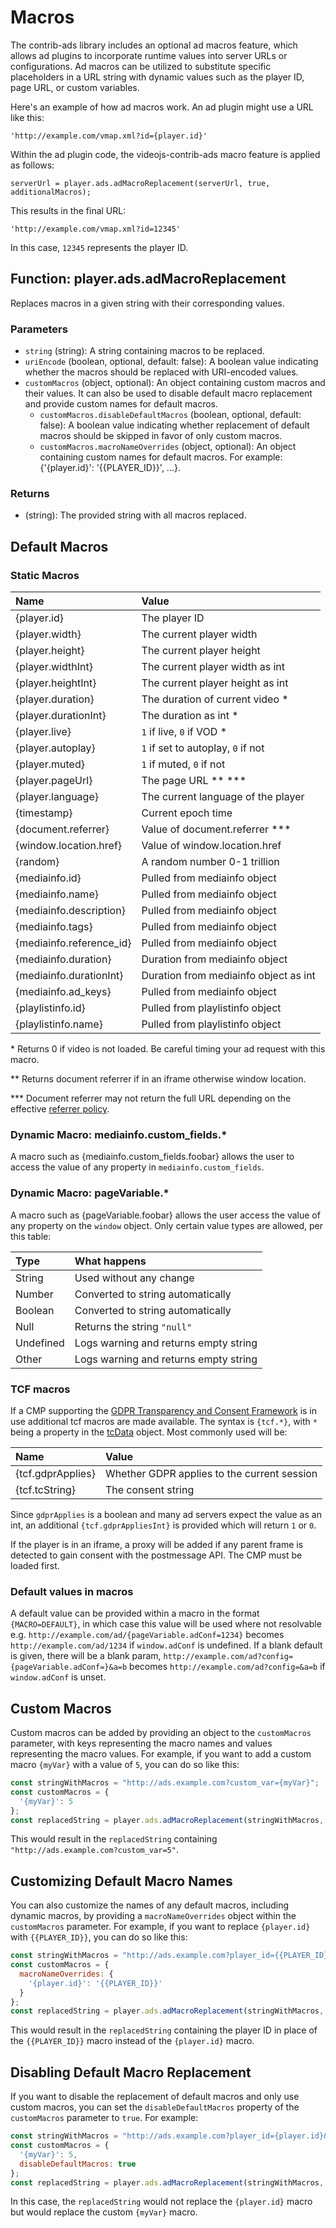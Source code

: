# Macros

The contrib-ads library includes an optional ad macros feature, which allows ad plugins to incorporate runtime values into server URLs or configurations. Ad macros can be utilized to substitute specific placeholders in a URL string with dynamic values such as the player ID, page URL, or custom variables.

Here's an example of how ad macros work. An ad plugin might use a URL like this:

`'http://example.com/vmap.xml?id={player.id}'`

Within the ad plugin code, the videojs-contrib-ads macro feature is applied as follows:

`serverUrl = player.ads.adMacroReplacement(serverUrl, true, additionalMacros);`

This results in the final URL:

`'http://example.com/vmap.xml?id=12345'`

In this case, `12345` represents the player ID.

## Function: player.ads.adMacroReplacement
Replaces macros in a given string with their corresponding values.

### Parameters
- `string` (string): A string containing macros to be replaced.
- `uriEncode` (boolean, optional, default: false): A boolean value indicating whether the macros should be replaced with URI-encoded values.
- `customMacros` (object, optional): An object containing custom macros and their values. It can also be used to disable default macro replacement and provide custom names for default macros.
  - `customMacros.disableDefaultMacros` (boolean, optional, default: false): A boolean value indicating whether replacement of default macros should be skipped in favor of only custom macros.
  - `customMacros.macroNameOverrides` (object, optional): An object containing custom names for default macros. For example: {'{player.id}': '{{PLAYER_ID}}', ...}.

### Returns
- (string): The provided string with all macros replaced.

## Default Macros

### Static Macros

| Name                     | Value                                 |
|:-------------------------|:--------------------------------------|
| {player.id}              | The player ID                         |
| {player.width}           | The current player width              |
| {player.height}          | The current player height             |
| {player.widthInt}        | The current player width as int       |
| {player.heightInt}       | The current player height as int      |
| {player.duration}        | The duration of current video *       |
| {player.durationInt}     | The duration as int *                 |
| {player.live}            | `1` if live, `0` if VOD *             |
| {player.autoplay}        | `1` if set to autoplay, `0` if not    |
| {player.muted}           | `1` if muted, `0` if not              |
| {player.pageUrl}         | The page URL ** ***                   |
| {player.language}        | The current language of the player    |
| {timestamp}              | Current epoch time                    |
| {document.referrer}      | Value of document.referrer ***        |
| {window.location.href}   | Value of window.location.href         |
| {random}                 | A random number 0-1 trillion          |
| {mediainfo.id}           | Pulled from mediainfo object          |
| {mediainfo.name}         | Pulled from mediainfo object          |
| {mediainfo.description}  | Pulled from mediainfo object          |
| {mediainfo.tags}         | Pulled from mediainfo object          |
| {mediainfo.reference_id} | Pulled from mediainfo object          |
| {mediainfo.duration}     | Duration from mediainfo object        |
| {mediainfo.durationInt}  | Duration from mediainfo object as int |
| {mediainfo.ad_keys}      | Pulled from mediainfo object          |
| {playlistinfo.id}        | Pulled from playlistinfo object       |
| {playlistinfo.name}      | Pulled from playlistinfo object       |

\* Returns 0 if video is not loaded. Be careful timing your ad request with this macro.

\** Returns document referrer if in an iframe otherwise window location.

\*** Document referrer may not return the full URL depending on the effective [referrer policy][referrer-policy].

### Dynamic Macro: mediainfo.custom_fields.*

A macro such as {mediainfo.custom_fields.foobar} allows the user to access the value of any property in `mediainfo.custom_fields`.

### Dynamic Macro: pageVariable.*

A macro such as {pageVariable.foobar} allows the user access the value of any property on the `window` object. Only certain value types are allowed, per this table:

| Type      | What happens                          |
|:----------|:--------------------------------------|
| String    | Used without any change               |
| Number    | Converted to string automatically     |
| Boolean   | Converted to string automatically     |
| Null      | Returns the string `"null"`           |
| Undefined | Logs warning and returns empty string |
| Other     | Logs warning and returns empty string |

### TCF macros

If a CMP supporting the [GDPR Transparency and Consent Framework][tcf] is in use additional tcf macros are made available. The syntax is `{tcf.*}`, with `*` being a property in the [tcData][tcdata] object. Most commonly used will be:

| Name                     | Value                                       |
|:-------------------------|:--------------------------------------------|
| {tcf.gdprApplies}        | Whether GDPR applies to the current session |
| {tcf.tcString}           | The consent string                          |

Since `gdprApplies` is a boolean and many ad servers expect the value as an int, an additional `{tcf.gdprAppliesInt}` is provided which will return `1` or `0`.

If the player is in an iframe, a proxy will be added if any parent frame is detected to gain consent with the postmessage API. The CMP must be loaded first.

### Default values in macros

A default value can be provided within a macro in the format `{MACRO=DEFAULT}`, in which case this value will be used where not resolvable e.g. `http://example.com/ad/{pageVariable.adConf=1234}` becomes `http://example.com/ad/1234` if `window.adConf` is undefined. If a blank default is given, there will be a blank param, `http://example.com/ad?config={pageVariable.adConf=}&a=b` becomes `http://example.com/ad?config=&a=b` if `window.adConf` is unset.

## Custom Macros
Custom macros can be added by providing an object to the `customMacros` parameter, with keys representing the macro names and values representing the macro values. For example, if you want to add a custom macro `{myVar}` with a value of `5`, you can do so like this:

```js
const stringWithMacros = "http://ads.example.com?custom_var={myVar}";
const customMacros = {
  '{myVar}': 5
};
const replacedString = player.ads.adMacroReplacement(stringWithMacros, false, customMacros);
```

This would result in the `replacedString` containing `"http://ads.example.com?custom_var=5"`.

## Customizing Default Macro Names
You can also customize the names of any default macros, including dynamic macros, by providing a `macroNameOverrides` object within the `customMacros` parameter. For example, if you want to replace `{player.id}` with `{{PLAYER_ID}}`, you can do so like this:

```js
const stringWithMacros = "http://ads.example.com?player_id={{PLAYER_ID}}";
const customMacros = {
  macroNameOverrides: {
    '{player.id}': '{{PLAYER_ID}}'
  }
};
const replacedString = player.ads.adMacroReplacement(stringWithMacros, false, customMacros);
```

This would result in the `replacedString` containing the player ID in place of the `{{PLAYER_ID}}` macro instead of the `{player.id}` macro.

## Disabling Default Macro Replacement
If you want to disable the replacement of default macros and only use custom macros, you can set the `disableDefaultMacros` property of the `customMacros` parameter to `true`. For example:

```js
const stringWithMacros = "http://ads.example.com?player_id={player.id}&custom_var={myVar}";
const customMacros = {
  '{myVar}': 5,
  disableDefaultMacros: true
};
const replacedString = player.ads.adMacroReplacement(stringWithMacros, false, customMacros);
```

In this case, the `replacedString` would not replace the `{player.id}` macro but would replace the custom `{myVar}` macro.

[tcf]: https://github.com/InteractiveAdvertisingBureau/GDPR-Transparency-and-Consent-Framework/blob/master/TCFv2/IAB%20Tech%20Lab%20-%20CMP%20API%20v2.md
[tcdata]: https://github.com/InteractiveAdvertisingBureau/GDPR-Transparency-and-Consent-Framework/blob/master/TCFv2/IAB%20Tech%20Lab%20-%20CMP%20API%20v2.md#tcdata
[referrer-policy]: https://developer.mozilla.org/en-US/docs/Web/HTTP/Headers/Referrer-Policy
